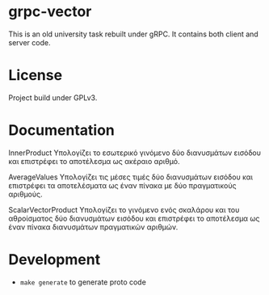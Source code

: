 # grpc-vector

This is an old university task rebuilt under gRPC.
It contains both client and server code.

# License

Project build under GPLv3.

# Documentation

InnerProduct
Υπολογίζει το εσωτερικό γινόμενο δύο διανυσμάτων εισόδου και επιστρέφει το
αποτέλεσμα ως ακέραιο αριθμό.

AverageValues
Υπολογίζει τις μέσες τιμές δύο διανυσμάτων εισόδου και επιστρέφει τα αποτελέσματα
ως έναν πίνακα με δύο πραγματικούς αριθμούς.

ScalarVectorProduct
Υπολογίζει το γινόμενο ενός σκαλάρου και του αθροίσματος δύο διανυσμάτων εισόδου και επιστρέφει
το αποτέλεσμα ως έναν πίνακα διανυσμάτων πραγματικών αριθμών.

# Development

- `make generate` to generate proto code
